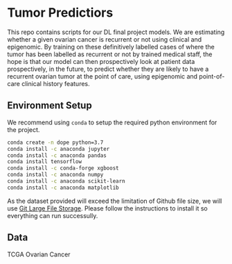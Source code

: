 # Tumor Predictiors

This repo contains scripts for our DL final project models. We are estimating whether a given ovarian cancer is recurrent or not using clinical and epigenomic. By training on these definitively labelled cases of where the tumor has been labelled as recurrent or not by trained medical staff, the hope is that our model can then prospectively look at patient data prospectively, in the future, to predict whether they are likely to have a recurrent ovarian tumor at the point of care, using epigenomic and point-of-care clinical history features.



## Environment Setup

We recommend using `conda` to setup the required python environment for the project.

```bash
conda create -n dope python=3.7
conda install -c anaconda jupyter
conda install -c anaconda pandas
conda install tensorflow
conda install -c conda-forge xgboost
conda install -c anaconda numpy
conda install -c anaconda scikit-learn
conda install -c anaconda matplotlib
```

As the dataset provided will exceed the limitation of Github file size, we will use [Git Large File Storage](https://docs.github.com/en/repositories/working-with-files/managing-large-files/installing-git-large-file-storage). Please follow the instructions to install it so everything can run successully.


## Data
TCGA Ovarian Cancer 
 
